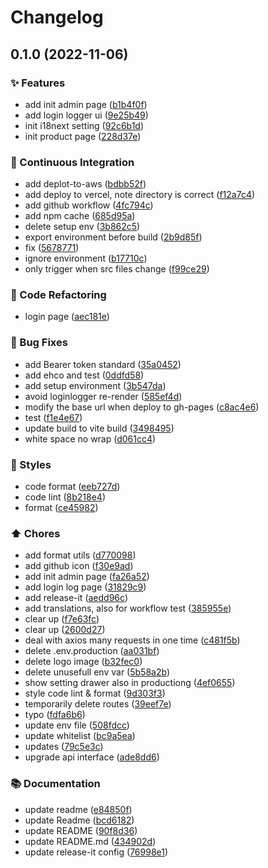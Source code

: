 # Changelog

## 0.1.0 (2022-11-06)


### ✨ Features

* add init admin page ([b1b4f0f](https://github.com/sanjayheaven/gganbu-admin-FE/commit/b1b4f0facc649d43f3cd6fab2dc3c95108d80125))
* add login logger ui ([9e25b49](https://github.com/sanjayheaven/gganbu-admin-FE/commit/9e25b49e56430fc228fd76c5b9c0f5177f5eae5c))
* init i18next setting ([92c6b1d](https://github.com/sanjayheaven/gganbu-admin-FE/commit/92c6b1d61c32719b563a8c3dca71fe491b058625))
* init product page ([228d37e](https://github.com/sanjayheaven/gganbu-admin-FE/commit/228d37ec2d05177866e61703e4ee9e7ea7915178))


### 🔧 Continuous Integration

* add deplot-to-aws ([bdbb52f](https://github.com/sanjayheaven/gganbu-admin-FE/commit/bdbb52f3698897d445e209cb2c648679feccbe36))
* add deploy to vercel, note directory is correct ([f12a7c4](https://github.com/sanjayheaven/gganbu-admin-FE/commit/f12a7c4b8e7d16ada0c2039a44c96b6f6b332d61))
* add github workflow ([4fc794c](https://github.com/sanjayheaven/gganbu-admin-FE/commit/4fc794ce41ec22b5e24e101d742c1ceaa0d3e977))
* add npm cache ([685d95a](https://github.com/sanjayheaven/gganbu-admin-FE/commit/685d95a7f7ad8c162d1ed4cca394881ba9f2fd52))
* delete setup env ([3b862c5](https://github.com/sanjayheaven/gganbu-admin-FE/commit/3b862c545b775768ca36ef079bacddb1168d11c7))
* export environment before build ([2b9d85f](https://github.com/sanjayheaven/gganbu-admin-FE/commit/2b9d85fab925b59dd2be1815c8fc41dbeac3e4dd))
* fix ([5678771](https://github.com/sanjayheaven/gganbu-admin-FE/commit/5678771a259e4bc415e5a052122f564687823eda))
* ignore environment ([b17710c](https://github.com/sanjayheaven/gganbu-admin-FE/commit/b17710cba5150620ef42577490c67d358859d937))
* only trigger when src files change ([f99ce29](https://github.com/sanjayheaven/gganbu-admin-FE/commit/f99ce29995d6f03825aa68bd1eca1ac7f8af077f))


### 🔨 Code Refactoring

* login page ([aec181e](https://github.com/sanjayheaven/gganbu-admin-FE/commit/aec181e448367426fdb9ff3e1d2200ffefa23218))


### 🐛 Bug Fixes

* add Bearer token standard ([35a0452](https://github.com/sanjayheaven/gganbu-admin-FE/commit/35a04528c2c38770ba66fa7573a8b52937ec4bee))
* add ehco and test ([0ddfd58](https://github.com/sanjayheaven/gganbu-admin-FE/commit/0ddfd58af737f7da0581c7e23a70e6d589294bf0))
* add setup environment ([3b547da](https://github.com/sanjayheaven/gganbu-admin-FE/commit/3b547daede7ff70fa31c60d8b2efe49b0570018b))
* avoid loginlogger re-render ([585ef4d](https://github.com/sanjayheaven/gganbu-admin-FE/commit/585ef4d4d60b09a43e4c985e960f34ab601c6649))
* modify the base url when deploy to gh-pages ([c8ac4e6](https://github.com/sanjayheaven/gganbu-admin-FE/commit/c8ac4e68f88074a198ec1828f177ae9e8ce33380))
* test ([f1e4e67](https://github.com/sanjayheaven/gganbu-admin-FE/commit/f1e4e67928a8a3f55c6a705a80473c083437231a))
* update build to vite build ([3498495](https://github.com/sanjayheaven/gganbu-admin-FE/commit/34984951997f77e39f01413ef9d2dc31bc206204))
* white space no wrap ([d061cc4](https://github.com/sanjayheaven/gganbu-admin-FE/commit/d061cc40a97855f01266358a2ccb2feaa873e726))


### 💄 Styles

* code format ([eeb727d](https://github.com/sanjayheaven/gganbu-admin-FE/commit/eeb727d7564d01c8e29ceffe710e904dc39f1fb2))
* code lint ([8b218e4](https://github.com/sanjayheaven/gganbu-admin-FE/commit/8b218e4d2fceb8cbfbd99e1c3b43ed4202fd61aa))
* format ([ce45982](https://github.com/sanjayheaven/gganbu-admin-FE/commit/ce45982043394d2f8dfc1e01b86160be9df7bc4c))


### ⬆️ Chores

* add format utils ([d770098](https://github.com/sanjayheaven/gganbu-admin-FE/commit/d7700981fbfc8cbea18aa670455f7f41546acc1a))
* add github icon ([f30e9ad](https://github.com/sanjayheaven/gganbu-admin-FE/commit/f30e9ad3142d063adf8e0465b1bece7d35d671d6))
* add init admin page ([fa26a52](https://github.com/sanjayheaven/gganbu-admin-FE/commit/fa26a52b1890ca3d42771ffe7e4003c3bd79d252))
* add login log page ([31829c9](https://github.com/sanjayheaven/gganbu-admin-FE/commit/31829c9a0ad61515d4b3b7a2bc98d5351443029e))
* add release-it ([aedd96c](https://github.com/sanjayheaven/gganbu-admin-FE/commit/aedd96c6e88674f1c35cd0200913fc823f1f1bf9))
* add translations, also for workflow test ([385955e](https://github.com/sanjayheaven/gganbu-admin-FE/commit/385955e5d8a6e3a5ee4cdddd2a9a9718a2702c6f))
* clear up ([f7e63fc](https://github.com/sanjayheaven/gganbu-admin-FE/commit/f7e63fc9a9b4f9a7550c0401b869889439b2e14c))
* clear up ([2600d27](https://github.com/sanjayheaven/gganbu-admin-FE/commit/2600d27e321d6c164d992bc8402b43cb52c84dba))
* deal with axios many requests in one time ([c481f5b](https://github.com/sanjayheaven/gganbu-admin-FE/commit/c481f5bee54b937264c3068dfa6f1b506e72f53f))
* delete .env.production ([aa031bf](https://github.com/sanjayheaven/gganbu-admin-FE/commit/aa031bf27ba62ef7567e1c2552fd5c9c6c8836b6))
* delete logo image ([b32fec0](https://github.com/sanjayheaven/gganbu-admin-FE/commit/b32fec052fd675731d7f59952404dfe6db9df9b6))
* delete unusefull env var ([5b58a2b](https://github.com/sanjayheaven/gganbu-admin-FE/commit/5b58a2b595ce4a65b9656d4fe613356238afd367))
* show setting drawer also in productiong ([4ef0655](https://github.com/sanjayheaven/gganbu-admin-FE/commit/4ef065587890ae230cc2072c43b02624bf2ad8a2))
* style code lint & format ([9d303f3](https://github.com/sanjayheaven/gganbu-admin-FE/commit/9d303f3b8e214099d5e07f8c9e5dcc3a419d4109))
* temporarily delete routes ([39eef7e](https://github.com/sanjayheaven/gganbu-admin-FE/commit/39eef7e6d83fcf383bd8847968faa0383dac7ce6))
* typo ([fdfa6b6](https://github.com/sanjayheaven/gganbu-admin-FE/commit/fdfa6b612f7f3a90e93400c4b2b2ac09ed73e31d))
* update env file ([508fdcc](https://github.com/sanjayheaven/gganbu-admin-FE/commit/508fdcca6d0c3812229aab2940328ffdafd01aa5))
* update whitelist ([bc9a5ea](https://github.com/sanjayheaven/gganbu-admin-FE/commit/bc9a5eab40ca558fe795f0b359e74622573556f7))
* updates ([79c5e3c](https://github.com/sanjayheaven/gganbu-admin-FE/commit/79c5e3c22779de185aa7e39fe391881a9cc9ac47))
* upgrade api interface ([ade8dd6](https://github.com/sanjayheaven/gganbu-admin-FE/commit/ade8dd62d7382bb59f41a56074e549f3c5fc7ba4))


### 📚 Documentation

* update readme ([e84850f](https://github.com/sanjayheaven/gganbu-admin-FE/commit/e84850fc55186345dbdb62de902a8920a8a43cb9))
* update Readme ([bcd6182](https://github.com/sanjayheaven/gganbu-admin-FE/commit/bcd6182fe27613b91aab1b4c24591c14230691af))
* update README ([90f8d36](https://github.com/sanjayheaven/gganbu-admin-FE/commit/90f8d36d47dd65fbae149602f7e276d25f0647cf))
* update README.md ([434902d](https://github.com/sanjayheaven/gganbu-admin-FE/commit/434902dcb31a1cde8670551fa50dcb8ca63b78e5))
* update release-it config ([76998e1](https://github.com/sanjayheaven/gganbu-admin-FE/commit/76998e1798665afb40a329243b64647533976468))